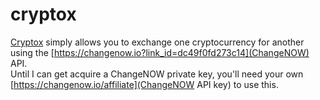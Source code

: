 # cryptox
[Cryptox](https://nstevens1040.github.io/cryptox) simply allows you to exchange one cryptocurrency for another using the [https://changenow.io?link_id=dc49f0fd273c14](ChangeNOW) API.  
Until I can get acquire a ChangeNOW private key, you'll need your own [https://changenow.io/affiliate](ChangeNOW API key) to use this.  

